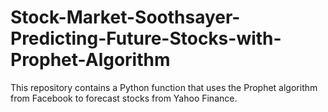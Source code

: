 # Stock-Market-Soothsayer-Predicting-Future-Stocks-with-Prophet-Algorithm
This repository contains a Python function that uses the Prophet algorithm from Facebook to forecast stocks from Yahoo Finance.
